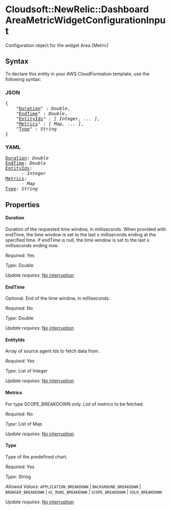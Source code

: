 # Cloudsoft::NewRelic::Dashboard AreaMetricWidgetConfigurationInput

Configuration object for the widget Area (Metric)

## Syntax

To declare this entity in your AWS CloudFormation template, use the following syntax:

### JSON

<pre>
{
    "<a href="#duration" title="Duration">Duration</a>" : <i>Double</i>,
    "<a href="#endtime" title="EndTime">EndTime</a>" : <i>Double</i>,
    "<a href="#entityids" title="EntityIds">EntityIds</a>" : <i>[ Integer, ... ]</i>,
    "<a href="#metrics" title="Metrics">Metrics</a>" : <i>[ Map, ... ]</i>,
    "<a href="#type" title="Type">Type</a>" : <i>String</i>
}
</pre>

### YAML

<pre>
<a href="#duration" title="Duration">Duration</a>: <i>Double</i>
<a href="#endtime" title="EndTime">EndTime</a>: <i>Double</i>
<a href="#entityids" title="EntityIds">EntityIds</a>: <i>
      - Integer</i>
<a href="#metrics" title="Metrics">Metrics</a>: <i>
      - Map</i>
<a href="#type" title="Type">Type</a>: <i>String</i>
</pre>

## Properties

#### Duration

Duration of the requested time window, in milliseconds. When provided with endTime, the time window is set to the last x milliseconds ending at the specified time. If endTime is null, the time window is set to the last x milliseconds ending now.

_Required_: Yes

_Type_: Double

_Update requires_: [No interruption](https://docs.aws.amazon.com/AWSCloudFormation/latest/UserGuide/using-cfn-updating-stacks-update-behaviors.html#update-no-interrupt)

#### EndTime

Optional. End of the time window, in milliseconds.

_Required_: No

_Type_: Double

_Update requires_: [No interruption](https://docs.aws.amazon.com/AWSCloudFormation/latest/UserGuide/using-cfn-updating-stacks-update-behaviors.html#update-no-interrupt)

#### EntityIds

Array of source agent Ids to fetch data from.

_Required_: Yes

_Type_: List of Integer

_Update requires_: [No interruption](https://docs.aws.amazon.com/AWSCloudFormation/latest/UserGuide/using-cfn-updating-stacks-update-behaviors.html#update-no-interrupt)

#### Metrics

For type SCOPE_BREAKDOWN only. List of metrics to be fetched.

_Required_: No

_Type_: List of Map

_Update requires_: [No interruption](https://docs.aws.amazon.com/AWSCloudFormation/latest/UserGuide/using-cfn-updating-stacks-update-behaviors.html#update-no-interrupt)

#### Type

Type of the predefined chart.

_Required_: Yes

_Type_: String

_Allowed Values_: <code>APPLICATION_BREAKDOWN</code> | <code>BACKGROUND_BREAKDOWN</code> | <code>BROWSER_BREAKDOWN</code> | <code>GC_RUNS_BREAKDOWN</code> | <code>SCOPE_BREAKDOWN</code> | <code>SOLR_BREAKDOWN</code>

_Update requires_: [No interruption](https://docs.aws.amazon.com/AWSCloudFormation/latest/UserGuide/using-cfn-updating-stacks-update-behaviors.html#update-no-interrupt)

